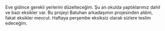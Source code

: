 Eve gidince gerekli yerlerini düzelteceğim. Şu an okulda yaptıklarımız dahil ve bazı eksikler var. Bu projeyi Batuhan arkadaşımın projesinden aldım, fakat eksikler mevcut. Haftaya perşembe eksiksiz olarak sizlere teslim edeceğim.


